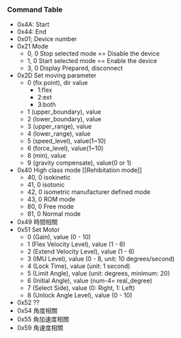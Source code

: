### Command Table
- 0x4A: Start
- 0x44: End
- 0x01; Device number
- 0x21 Mode
	- 0, 0 Stop selected mode == Disable the device
	- 1, 0 Start selected mode == Enable the device
	- 3, 0 Display Prepared, disconnect
- 0x2D Set moving parameter
	- 0 (fix point), dir value
		- 1:flex
		- 2:ext
		- 3:both
	- 1 (upper_boundary), value
	- 2 (lower_boundary), value
	- 3 (upper_range), value
	- 4 (lower_range), value
	- 5 (speed_level), value(1~10)
	- 6 (force_level), value(1~10)
	- 8 (min), value
	- 9 (gravity compensate), value(0 or 1)
- 0x40 High class mode
	[[Rehibitation mode]]
	- 40, 0 isokinetic
	- 41, 0 isotonic
	- 42, 0 isometric
	manufacturer defined mode
	- 43, 0 ROM mode
	- 80, 0 Free mode
	- 81, 0 Normal mode
- 0x49 時間相關
- 0x51 Set Motor
	- 0 (Gain), value (0 - 10)
	- 1 (Flex Velocity Level), value (1 - 6)
	- 2 (Extend Velocity Level), value (1 - 6)
	- 3 (IMU Level), value (0 - 8, unit: 10 degrees/second)
	- 4 (Lock Time), value (unit: 1 second)
	- 5 (Limit Angle), value (unit: degrees, minimum: 20)
	- 6 (Initial Angle), value (num-4= real_degree)
	- 7 (Select Side), value (0: Right, 1: Left)
	- 8 (Unlock Angle Level), value (0 - 10)
- 0x52 ??
- 0x54 角度相關
- 0x55 角加速度相關
- 0x59 角速度相關
